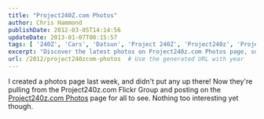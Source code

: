 ```yaml
---
title: "Project240Z.com Photos"
author: Chris Hammond
publishDate: 2012-03-05T14:14:56
updateDate: 2013-01-07T00:15:57
tags: [ '240Z', 'Cars', 'Datsun', 'Project 240Z', 'Project240z', 'Project240Zcom' ]
excerpt: "Discover the latest photos on Project240z.com Photos page, sourced from the Flickr Group. Stay tuned for exciting additions! #Project240z #photos #Flickr"
url: /2012/project240zcom-photos  # Use the generated URL with year
---
```

<P>I created a photos page last week, and didn't put any up there! Now they're pulling from the Project240z.com Flickr Group and posting on the <a href="/Photos/tabid/55/Default.aspx">Project240z.com Photos</a> page for all to see. Nothing too interesting yet though.</P> <P>&nbsp;</P>

